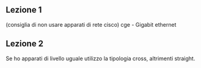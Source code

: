 ## Lezione 1

(consiglia di non usare apparati di rete cisco)
cge - Gigabit ethernet

## Lezione 2
Se ho apparati di livello uguale utilizzo la tipologia cross, altrimenti straight.
